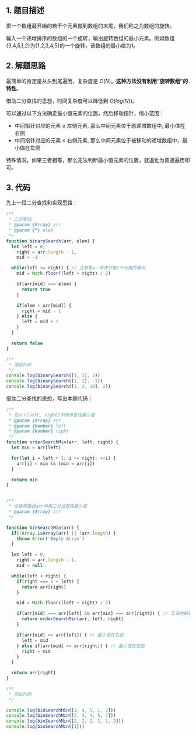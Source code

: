 ## 1. 题目描述

把一个数组最开始的若干个元素搬到数组的末尾，我们称之为数组的旋转。

输入一个递增排序的数组的一个旋转，输出旋转数组的最小元素。例如数组{3,4,5,1,2}为{1,2,3,4,5}的一个旋转，该数组的最小值为1。

## 2. 解题思路

最简单的肯定是从头到尾遍历，复杂度是 $O(N)$。**这种方法没有利用“旋转数组”的特性**。

借助二分查找的思想，时间复杂度可以降低到 $O(log(N))$。

可以通过以下方法确定最小值元素的位置，然后移动指针，缩小范围：
- 中间指针对应的元素 ≥ 左侧元素, 那么中间元素位于原递增数组中, 最小值在右侧
- 中间指针对应的元素 ≤ 右侧元素, 那么中间元素位于被移动的递增数组中，最小值在左侧

特殊情况，如果三者相等，那么无法判断最小值元素的位置，就退化为普通遍历即可。

## 3. 代码

先上一段二分查找和实现思路：

```javascript
/**
 * 二分查找
 * @param {Array} arr
 * @param {*} elem 
 */
function binarySearch(arr, elem) {
  let left = 0, 
    right = arr.length - 1,
    mid = -1

  while(left <= right) { // 注意是≤：考虑只剩1个元素的情况
    mid = Math.floor((left + right) / 2)

    if(arr[mid] === elem) {
      return true
    }

    if(elem < arr[mid]) {
      right = mid - 1
    } else {
      left = mid + 1
    }
  }

  return false
}

/**
 * 测试代码
 */
console.log(binarySearch([1, 2], 2))
console.log(binarySearch([1, 2], -1))
console.log(binarySearch([1, 2, 10], 2))
```

借助二分查找的思想，写出本题代码：

```javascript
/**
 * 在arr[left, right]中顺序查找最小值
 * @param {Array} arr 
 * @param {Number} left 
 * @param {Number} right 
 */
function orderSearchMin(arr, left, right) {
  let min = arr[left]

  for(let i = left + 1; i <= right; ++i) {
    arr[i] < min && (min = arr[i])
  }

  return min
}


/**
 * 在旋转数组arr中用二分法查找最小值
 * @param {Array} arr 
 */

function binSearchMin(arr) {
  if(!Array.isArray(arr) || !arr.length) {
    throw Error('Empty Array')
  }

  let left = 0, 
    right = arr.length - 1,
    mid = null

  while(left < right) {
    if(right === 1 + left) {
      return arr[right]
    }

    mid = Math.floor((left + right) / 2)

    if(arr[mid] === arr[left] && arr[mid] === arr[right]) { // 无法判断最小值位置
      return orderSearchMin(arr, left, right)
    }

    if(arr[mid] >= arr[left]) { // 最小值在右边
      left = mid
    } else if(arr[mid] <= arr[right]) { // 最小值在左边
      right = mid
    }
  }

  return arr[right]
}

/**
 * 测试代码
 */

console.log(binSearchMin([3, 4, 5, 1, 2]))
console.log(binSearchMin([2, 3, 4, 5, 1]))
console.log(binSearchMin([2, 2, 2, 1, 1, 2]))
console.log(binSearchMin([1]))
```